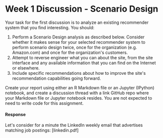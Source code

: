 # Week 1 Discussion - Scenario Design

Your task for the first discussion is to analyze an existing recommender system that you find interesting.  You should:

1. Perform a Scenario Design analysis as described below.  Consider whether it makes sense for your selected recommender system to perform scenario design twice, once for the organization (e.g. Amazon.com) and once for the organization's customers.
2. Attempt to reverse engineer what you can about the site, from the site interface and any available information that you can find on the Internet or elsewhere.
3. Include specific recommendations about how to improve the site's recommendation capabilities going forward.

Create your report using either an R Markdown file or an Jupyter (IPython) notebook, and create a discussion thread with a link GitHub repo where your Markdown file or Jupyter notebook resides.  You are not expected to need to write code for this assignment.


#### Response

Let's consider for a minute the LinkedIn weekly email that advertises matching job postings: [linkedin.pdf]